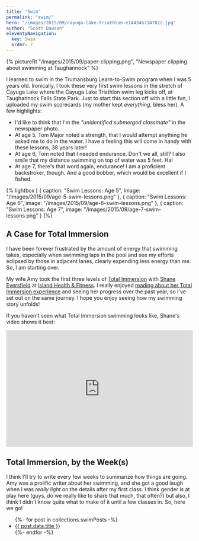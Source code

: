 ```yaml
---
title: "Swim"
permalink: "swim/"
hero: "/images/2015/09/cayuga-lake-triathlon-e1443467147822.jpg"
author: "Scott Dawson"
eleventyNavigation:
  key: Swim
  order: 7
---
```


{% pictureRt "/images/2015/09/paper-clipping.png", "Newspaper clipping about swimming at Taughannock" %}

I learned to swim in the Trumansburg Learn-to-Swim program when I was 5 years old. Ironically, I took these very first swim lessons in the stretch of Cayuga Lake where the Cayuga Lake Triathlon swim leg kicks off, at Taughannock Falls State Park. Just to start this section off with a little fun, I uploaded my swim scorecards (my mother kept _everything,_ bless her). A few highlights:

- I'd like to think that I'm the _"unidentified submerged classmate"_ in the newspaper photo.
- At age 5, Tom Major noted a strength, that I would attempt anything he asked me to do in the water. I have a feeling this will come in handy with these lessons, 38 years later!
- At age 6, Tom noted that I needed endurance. Don't we all, still? I also smile that my distance swimming on top of water was 5 feet. Ha!
- At age 7, there's that word again, endurance! I am a proficient backstroker, though. And a good bobber, which would be excellent if I fished.

{% lightbox [
  { caption: "Swim Lessons: Age 5", image: "/images/2015/09/age-5-swim-lessons.png" },
  { caption: "Swim Lessons: Age 6", image: "/images/2015/09/age-6-swim-lessons.png" },
  { caption: "Swim Lessons: Age 7", image: "/images/2015/09/age-7-swim-lessons.png" }
]%}

## A Case for Total Immersion

I have been forever frustrated by the amount of energy that swimming takes, especially when swimming laps in the pool and see my efforts eclipsed by those in adjacent lanes, clearly expending less energy than me. So, I am starting over.

My wife Amy took the first three levels of [Total Immersion](http://www.totalimmersion.net/) with [Shane Eversfield](http://www.zendurancecycling.com/shane-eversfield.html) at [Island Health & Fitness](http://www.islandhealthfitness.com/). I really enjoyed [reading about her Total Immersion experience](http://skirtrunner.com/swim/) and seeing her progress over the past year, so I've set out on the same journey. I hope you enjoy seeing how my swimming story unfolds!

If you haven't seen what Total Immersion swimming looks like, Shane's video shows it best:

<iframe width="100%" height="315" src="https://www.youtube.com/embed/87-3pUntcz4" frameborder="0" allow="accelerometer; autoplay; encrypted-media; gyroscope; picture-in-picture" allowfullscreen></iframe>

## Total Immersion, by the Week(s)

I think I'll try to write every few weeks to summarize how things are going. Amy was a prolific writer about her swimming, and she got a good laugh when I was _really light_ on the details after my first class. I think gender is at play here (guys, do we really like to share that much, that often?) but also, I think I didn't know quite what to make of it until a few classes in. So, here we go!

<ul>
{%- for post in collections.swimPosts -%}
  <li><a href="{{ post.url }}">{{ post.data.title }}</a></li>
{%- endfor -%}
</ul>